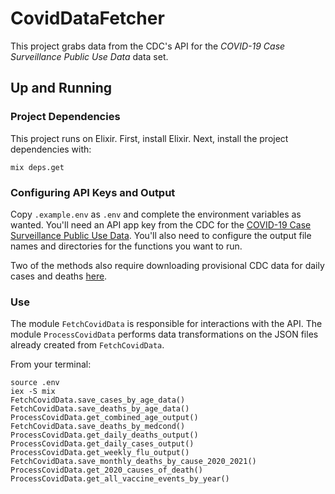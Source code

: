 # CovidDataFetcher

This project grabs data from the CDC's API for the *COVID-19 Case Surveillance Public Use Data* data set.

## Up and Running

### Project Dependencies

This project runs on Elixir. First, install Elixir. Next, install the project dependencies with:

```
mix deps.get
```

### Configuring API Keys and Output

Copy `.example.env` as `.env` and complete the environment variables as wanted. You'll need an API app key from the CDC for the [COVID-19 Case Surveillance Public Use Data](https://dev.socrata.com/foundry/data.cdc.gov/vbim-akqf). You'll also need to configure the output file names and directories for the functions you want to run.

Two of the methods also require downloading provisional CDC data for daily cases and deaths [here](https://covid.cdc.gov/covid-data-tracker/#trends_dailytrendscases).

### Use

The module `FetchCovidData` is responsible for interactions with the API. The module `ProcessCovidData` performs data transformations on the JSON files already created from `FetchCovidData`.

From your terminal:
```
source .env
iex -S mix
FetchCovidData.save_cases_by_age_data()
FetchCovidData.save_deaths_by_age_data()
ProcessCovidData.get_combined_age_output()
FetchCovidData.save_deaths_by_medcond()
ProcessCovidData.get_daily_deaths_output()
ProcessCovidData.get_daily_cases_output()
ProcessCovidData.get_weekly_flu_output()
FetchCovidData.save_monthly_deaths_by_cause_2020_2021()
ProcessCovidData.get_2020_causes_of_death()
ProcessCovidData.get_all_vaccine_events_by_year()
```
